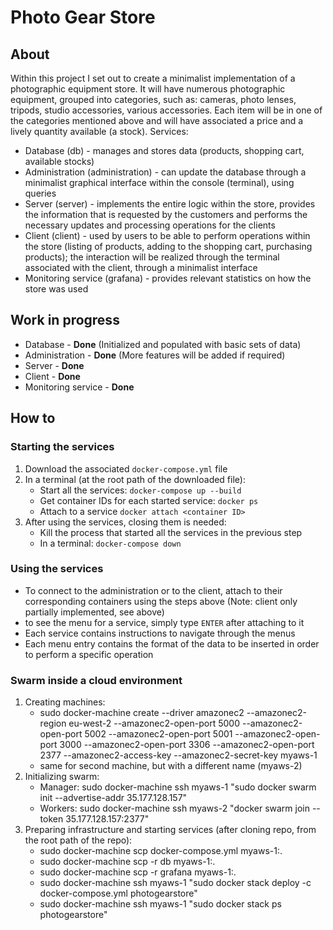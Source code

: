 # Photo Gear Store
## About
Within this project I set out to create a minimalist implementation of a
photographic equipment store. It will have numerous photographic equipment,
grouped into categories, such as: cameras, photo lenses, tripods, studio
accessories, various accessories. Each item will be in one of the categories
mentioned above and will have associated a price and a lively quantity available
(a stock).
Services:
* Database (db) - manages and stores data (products, shopping cart, available stocks)
* Administration (administration) - can update the database through a minimalist graphical interface within the console (terminal), using queries
* Server (server) - implements the entire logic within the store, provides the information that is requested by the customers and performs the necessary updates and processing operations for the clients
* Client (client) - used by users to be able to perform operations within the store (listing of products, adding to the shopping cart, purchasing products); the interaction will be realized through the terminal associated with the client, through a minimalist interface
* Monitoring service (grafana) - provides relevant statistics on how the store was used
## Work in progress
* Database - **Done** (Initialized and populated with basic sets of data)
* Administration - **Done** (More features will be added if required)
* Server - **Done**
* Client - **Done**
* Monitoring service - **Done**
## How to
### Starting the services
1. Download the associated `docker-compose.yml` file
2. In a terminal (at the root path of the downloaded file):
   - Start all the services: `docker-compose up --build`
   - Get container IDs for each started service: `docker ps`
   - Attach to a service  `docker attach <container ID>`
3. After using the services, closing them is needed:
   - Kill the process that started all the services in the previous step
   - In a terminal: `docker-compose down`
### Using the services
* To connect to the administration or to the client, attach to their corresponding containers using the steps above (Note: client only partially implemented, see above)
* to see the menu for a service, simply type `ENTER` after attaching to it
* Each service contains instructions to navigate through the menus
* Each menu entry contains the format of the data to be inserted in order to perform a specific operation

### Swarm inside a cloud environment
1. Creating machines:
   - sudo docker-machine create --driver amazonec2 --amazonec2-region eu-west-2 --amazonec2-open-port 5000 --amazonec2-open-port 5002 --amazonec2-open-port 5001 --amazonec2-open-port 3000 --amazonec2-open-port 3306 --amazonec2-open-port 2377 --amazonec2-access-key <access key> --amazonec2-secret-key <secret key> myaws-1
   - same for second machine, but with a different name (myaws-2)
2. Initializing swarm:
   - Manager: sudo docker-machine ssh myaws-1 "sudo docker swarm init --advertise-addr 35.177.128.157"
   - Workers: sudo docker-machine ssh myaws-2 "docker swarm join --token <token> 35.177.128.157:2377"
3. Preparing infrastructure and starting services (after cloning repo, from the root path of the repo):
   - sudo docker-machine scp docker-compose.yml myaws-1:.
   - sudo docker-machine scp -r db myaws-1:.
   - sudo docker-machine scp -r grafana myaws-1:.
   - sudo docker-machine ssh myaws-1 "sudo docker stack deploy -c docker-compose.yml photogearstore"
   - sudo docker-machine ssh myaws-1 "sudo docker stack ps photogearstore"
